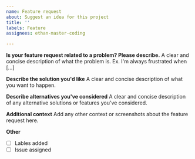 ```yaml
---
name: Feature request
about: Suggest an idea for this project
title: ''
labels: Feature
assignees: ethan-master-coding

---
```


**Is your feature request related to a problem? Please describe.**
A clear and concise description of what the problem is. Ex. I'm always frustrated when [...]

**Describe the solution you'd like**
A clear and concise description of what you want to happen.

**Describe alternatives you've considered**
A clear and concise description of any alternative solutions or features you've considered.

**Additional context**
Add any other context or screenshots about the feature request here.

**Other**

- [ ] Lables added
- [ ] Issue assigned
